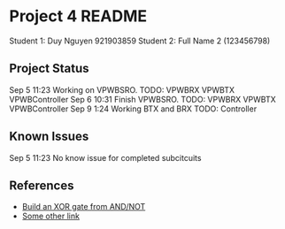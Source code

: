 # Project 4 README

Student 1: Duy Nguyen 921903859
Student 2: Full Name 2 (123456798)

## Project Status
Sep 5 11:23 Working on VPWBSRO.	TODO: VPWBRX VPWBTX VPWBController
Sep 6 10:31 Finish VPWBSRO.	TODO: VPWBRX VPWBTX VPWBController
Sep 9 1:24 Working BTX and BRX	TODO: Controller
## Known Issues
Sep 5 11:23 No know issue for completed subcitcuits


## References
* [Build an XOR gate from AND/NOT](https://electronics.stackexchange.com/questions/487529/build-an-xor-gate-from-and-not)
* [Some other link](https://stackoverflow.com)

